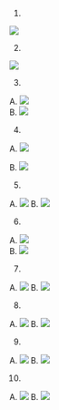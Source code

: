 
1. 
![](images/city_vs_city_count.png)

2. 
![](images/type_vs_type_count.png)

3.
  A.
  ![](images/boxplotcity_vs_price_1.png)   
  B.
  ![](images/boxplotcity_vs_price_2.png)

4.
  A.
  ![](images/boxplotcity_vs_beds_1.png)   
  
  B.
  ![](images/boxplotcity_vs_beds_1_new.png)  

5.
  A.
  ![](images/boxplotcity_vs_beds_2.png)
  B.
  ![](images/boxplotcity_vs_beds_2_new.png)

6.
  A.
  ![](images/boxplotcity_vs_sqft_1.png)   
  B.
  ![](images/boxplotcity_vs_sqft_1_new.png)   

7.
  A.
  ![](images/boxplotcity_vs_sqft_2.png)
  B.
  ![](images/boxplotcity_vs_sqft_2_new.png)

8.
  A.
  ![](images/scatterplot_price_vs_sqft.png)
  B.
  ![](images/scatterplot_price_vs_sqft_new.png)

9.
  A.
  ![](images/scatterplot_price_vs_beds.png)
  B.
  ![](images/scatterplot_price_vs_beds_new.png)

10.
  A.
  ![](images/scatterplot_price_vs_baths.png)
  B.
  ![](images/scatterplot_price_vs_baths_new.png)


